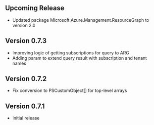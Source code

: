 <!--
    Please leave this section at the top of the change log.

    Changes for the upcoming release should go under the section titled "Upcoming Release", and should adhere to the following format:

    ## Upcoming Release
    * Overview of change #1
        - Additional information about change #1
    * Overview of change #2
        - Additional information about change #2
        - Additional information about change #2
    * Overview of change #3
    * Overview of change #4
        - Additional information about change #4

    ## YYYY.MM.DD - Version X.Y.Z (Previous Release)
    * Overview of change #1
        - Additional information about change #1
-->
## Upcoming Release
* Updated package Microsoft.Azure.Management.ResourceGraph to version 2.0

## Version 0.7.3
* Improving logic of getting subscriptions for query to ARG
* Adding param to extend query result with subscription and tenant names

## Version 0.7.2
* Fix conversion to PSCustomObject[] for top-level arrays

## Version 0.7.1
* Initial release
